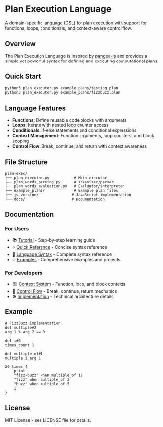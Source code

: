 # Plan Execution Language

A domain-specific language (DSL) for plan execution with support for functions, loops, conditionals, and context-aware control flow.

## Overview

The Plan Execution Language is inspired by [pangea-js](https://github.com/arkenidar/pangea-js) and provides a simple yet powerful syntax for defining and executing computational plans.

## Quick Start

```bash
python3 plan_executor.py example_plans/testing.plan
python3 plan_executor.py example_plans/fizzbuzz.plan
```

## Language Features

- **Functions**: Define reusable code blocks with arguments
- **Loops**: Iterate with nested loop counter access
- **Conditionals**: If-else statements and conditional expressions
- **Context Management**: Function arguments, loop counters, and block scoping
- **Control Flow**: Break, continue, and return with context awareness

## File Structure

```
plan-exec/
├── plan_executor.py           # Main executor
├── plan_words_parsing.py      # Tokenizer/parser
├── plan_words_evaluation.py   # Evaluator/interpreter
├── example_plans/             # Example plan files
├── js_version/               # JavaScript implementation
└── docs/                     # Documentation
```

## Documentation

### For Users
- 📚 [Tutorial](docs/TUTORIAL.md) - Step-by-step learning guide
- ⚡ [Quick Reference](docs/QUICK_REFERENCE.md) - Concise syntax reference
- 📖 [Language Syntax](docs/SYNTAX.md) - Complete syntax reference
- 💡 [Examples](docs/EXAMPLES.md) - Comprehensive examples and projects

### For Developers  
- 🏗️ [Context System](docs/CONTEXTS.md) - Function, loop, and block contexts
- 🔄 [Control Flow](docs/CONTROL_FLOW.md) - Break, continue, return mechanics
- ⚙️ [Implementation](docs/IMPLEMENTATION.md) - Technical architecture details

## Example

```plaintext
# FizzBuzz implementation
def multiple#2
arg 1 % arg 2 == 0

def i#0
times_count 1

def multiple_of#1
multiple i arg 1

20 times {
    print
    "fizz-buzz" when multiple_of 15
    "fizz" when multiple_of 3
    "buzz" when multiple_of 5
    i
}
```

## License

MIT License - see LICENSE file for details.
